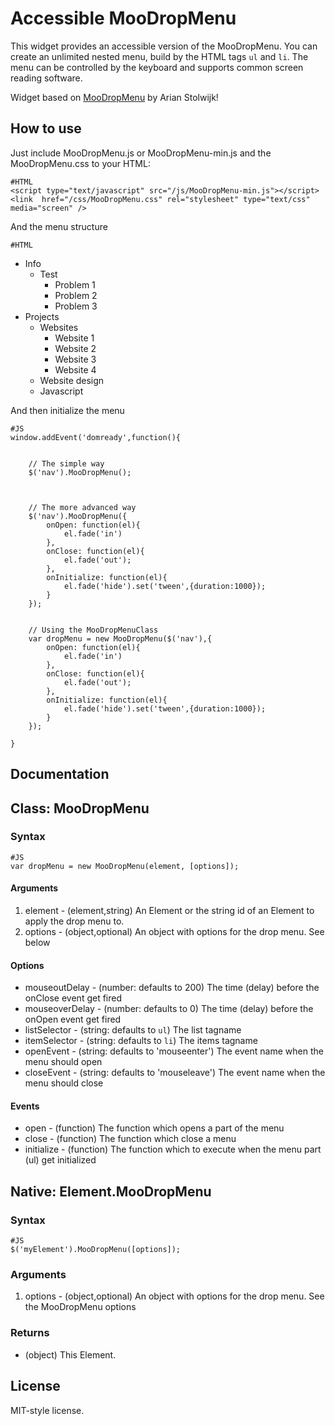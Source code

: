Accessible MooDropMenu
===========

This widget provides an accessible version of the MooDropMenu. You can create an unlimited nested menu,
build by the HTML tags <code>ul</code> and <code>li</code>. The menu can be controlled by the keyboard 
and supports common screen reading software.
	
Widget based on <a href="http://mootools.net/forge/p/moodropmenu" title="MooDropMenu on Mootools Forge">MooDropMenu</a> by Arian Stolwijk! 


How to use
----------

Just include MooDropMenu.js or MooDropMenu-min.js and the MooDropMenu.css to your HTML:

	#HTML
	<script type="text/javascript" src="/js/MooDropMenu-min.js"></script>
	<link  href="/css/MooDropMenu.css" rel="stylesheet" type="text/css" media="screen" />

And the menu structure

	#HTML
<div id="nav_wrapper">
                    <ul id="nav">
                    	<li><div><span>Info</span></div>
                    		<ul>
                    			<li><div><span>Test</span></div>
                    				<ul>
                    					<li><div><span>Problem 1</span></div></li>
                    					<li><div><span>Problem 2</span></div></li>
                    					<li><div><span>Problem 3</span></div></li>
                    				</ul>
                    			</li>
                    		</ul>
                    	</li>
                        <li>
                            <div><span>Projects</span></div>
                            <ul>
                                <li>
                                    <div><span>Websites</span></div>
                                    <ul>
                                        <li>
                                            <div><span>Website 1</span></div>
                                        </li>
                                        <li>
                                            <div><span>Website 2</span></div>
                                        </li>
                                        <li>
                                            <div><span>Website 3</span></div>
                                        </li>
                                        <li>
                                            <div><span>Website 4</span></div>
                                        </li>
                                    </ul>
                                </li>
                                <li>
                                    <div><span>Website design</span></div>
                                </li>
                                <li>
                                    <div><span>Javascript</span></div>
                                </li>
                            </ul>
                        </li>
                    </ul>
                </div>


And then initialize the menu

	#JS
	window.addEvent('domready',function(){


		// The simple way
		$('nav').MooDropMenu();



		// The more advanced way
		$('nav').MooDropMenu({
			onOpen: function(el){
				el.fade('in')
			},
			onClose: function(el){
				el.fade('out');
			},
			onInitialize: function(el){
				el.fade('hide').set('tween',{duration:1000});
			}
		});


		// Using the MooDropMenuClass
		var dropMenu = new MooDropMenu($('nav'),{
			onOpen: function(el){
				el.fade('in')
			},
			onClose: function(el){
				el.fade('out');
			},
			onInitialize: function(el){
				el.fade('hide').set('tween',{duration:1000});
			}
		});

	}

Documentation
-------------

## Class: MooDropMenu ##

### Syntax ###

	#JS
	var dropMenu = new MooDropMenu(element, [options]);

#### Arguments ####
1. element - (element,string) An Element or the string id of an Element to apply the drop menu to.
2. options - (object,optional) An object with options for the drop menu. See below

#### Options ####
- mouseoutDelay - (number: defaults to 200) The time (delay) before the onClose event get fired
- mouseoverDelay - (number: defaults to 0) The time (delay) before the onOpen event get fired
- listSelector - (string: defaults to `ul`) The list tagname
- itemSelector - (string: defaults to `li`) The items tagname
- openEvent - (string: defaults to 'mouseenter') The event name when the menu should open
- closeEvent - (string: defaults to 'mouseleave') The event name when the menu should close

#### Events ####
- open - (function) The function which opens a part of the menu
- close - (function) The function which close a menu
- initialize - (function) The function which to execute when the menu part (ul) get initialized

## Native: Element.MooDropMenu ##


### Syntax ###

	#JS
	$('myElement').MooDropMenu([options]);

### Arguments ###
1. options - (object,optional) An object with options for the drop menu. See the MooDropMenu options

### Returns ###
- (object) This Element.


License
-------
MIT-style license.
